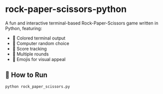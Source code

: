 # rock-paper-scissors-python
A fun and interactive terminal-based Rock-Paper-Scissors game written in Python, featuring:

- 🎨 Colored terminal output
- 🧠 Computer random choice
- 🧾 Score tracking
- 🔁 Multiple rounds
- 🎉 Emojis for visual appeal

## 🚀 How to Run

```bash
python rock_paper_scissors.py

